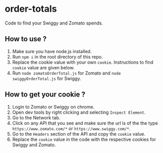 # order-totals
Code to find your Swiggy and Zomato spends.

## How to use ?
1. Make sure you have node.js installed.
2. Run `npm i` in the root directory of this repo.
3. Replace the cookie value with your own `cookie`. Instructions to find `cookie` value are given below.
4. Run `node zomatoOrderTotal.js` for Zomato and `node swiggyOrderTotal.js` for Swiggy.

## How to get your cookie ?
1. Login to Zomato or Swiggy on chrome.
2. Open dev tools by right clicking and selecting `Inspect Element`.
3. Go to the Network tab.
4. Click on any API that you see and make sure the url is of the the type `https://www.zomato.com/*` or `https://www.swiggy.com/*`.
5. Go to the `Headers` section of the API and copy the `cookie` value.
6. Replace the `cookie` value in the code with the respective cookies for Swiggy and Zomato.
